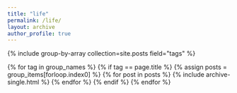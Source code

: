 ```yaml
---
title: "life"
permalink: /life/
layout: archive
author_profile: true
---
```


{% include group-by-array collection=site.posts field="tags" %}

{% for tag in group_names %}
  {% if tag == page.title %}
    {% assign posts = group_items[forloop.index0] %}
    {% for post in posts %}
      {% include archive-single.html %}
    {% endfor %}
  {% endif %}
{% endfor %}